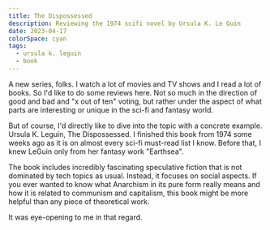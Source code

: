```yaml
---
title: The Dispossessed
description: Reviewing the 1974 scifi novel by Ursula K. Le Guin
date: 2023-04-17
colorSpace: cyan
tags:
  - ursula k. leguin
  - book
---
```


A new series, folks. I watch a lot of movies and TV shows and I read a lot of
books. So I'd like to do some reviews here. Not so much in the direction of good
and bad and "x out of ten" voting, but rather under the aspect of what parts are
interesting or unique in the sci-fi and fantasy world.

But of course, I'd directly like to dive into the topic with a concrete example.
Ursula K. Leguin, The Dispossessed. I finished this book from 1974 some weeks
ago as it is on almost every sci-fi must-read list I know. Before that, I knew
LeGuin only from her fantasy work "Earthsea".

The book includes incredibly fascinating speculative fiction that is not
dominated by tech topics as usual. Instead, it focuses on social aspects. If you
ever wanted to know what Anarchism in its pure form really means and how it is
related to communism and capitalism, this book might be more helpful than any
piece of theoretical work.

It was eye-opening to me in that regard.
